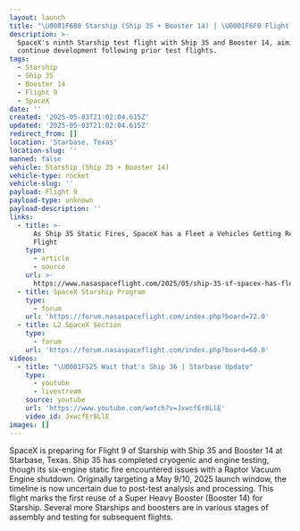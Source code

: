 ```yaml
---
layout: launch
title: "\U0001F680 Starship (Ship 35 + Booster 14) | \U0001F6F0 Flight 9"
description: >-
  SpaceX's ninth Starship test flight with Ship 35 and Booster 14, aiming to
  continue development following prior test flights.
tags:
  - Starship
  - Ship 35
  - Booster 14
  - Flight 9
  - SpaceX
date: ''
created: '2025-05-03T21:02:04.615Z'
updated: '2025-05-03T21:02:04.615Z'
redirect_from: []
location: 'Starbase, Texas'
location-slug: ''
manned: false
vehicle: Starship (Ship 35 + Booster 14)
vehicle-type: rocket
vehicle-slug: ''
payload: Flight 9
payload-type: unknown
payload-description: ''
links:
  - title: >-
      As Ship 35 Static Fires, SpaceX has a Fleet a Vehicles Getting Ready for
      Flight
    type:
      - article
      - source
    url: >-
      https://www.nasaspaceflight.com/2025/05/ship-35-sf-spacex-has-fleet-vehicles-flight/
  - title: SpaceX Starship Program
    type:
      - forum
    url: 'https://forum.nasaspaceflight.com/index.php?board=72.0'
  - title: L2 SpaceX Section
    type:
      - forum
    url: 'https://forum.nasaspaceflight.com/index.php?board=60.0'
videos:
  - title: "\U0001F525 Wait that's Ship 36 | Starbase Update"
    type:
      - youtube
      - livestream
    source: youtube
    url: 'https://www.youtube.com/watch?v=JxwcfEr8LlE'
    video_id: JxwcfEr8LlE
images: []
---
```

SpaceX is preparing for Flight 9 of Starship with Ship 35 and Booster 14 at Starbase, Texas. Ship 35 has completed cryogenic and engine testing, though its six-engine static fire encountered issues with a Raptor Vacuum Engine shutdown. Originally targeting a May 9/10, 2025 launch window, the timeline is now uncertain due to post-test analysis and processing. This flight marks the first reuse of a Super Heavy Booster (Booster 14) for Starship. Several more Starships and boosters are in various stages of assembly and testing for subsequent flights.
